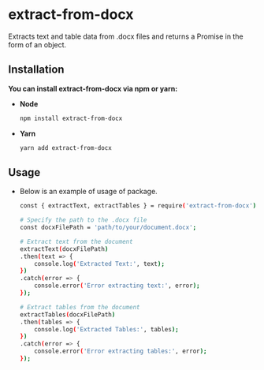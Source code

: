 # extract-from-docx

Extracts text and table data from .docx files and returns a Promise in the form of an object.

## Installation

**You can install extract-from-docx via npm or yarn:**

- **Node**

    ```bash
    npm install extract-from-docx

- **Yarn**

    ```bash
    yarn add extract-from-docx

## Usage

- Below is an example of usage of package.

    ```bash
    const { extractText, extractTables } = require('extract-from-docx');

    # Specify the path to the .docx file
    const docxFilePath = 'path/to/your/document.docx';

    # Extract text from the document
    extractText(docxFilePath)
    .then(text => {
        console.log('Extracted Text:', text);
    })
    .catch(error => {
        console.error('Error extracting text:', error);
    });

    # Extract tables from the document
    extractTables(docxFilePath)
    .then(tables => {
        console.log('Extracted Tables:', tables);
    })
    .catch(error => {
        console.error('Error extracting tables:', error);
    });